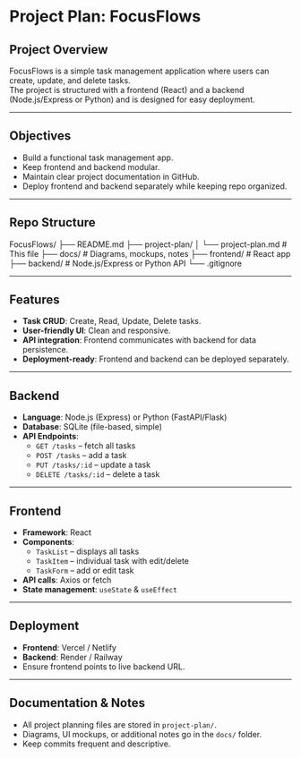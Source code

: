 # Project Plan: FocusFlows

## Project Overview
FocusFlows is a simple task management application where users can create, update, and delete tasks.  
The project is structured with a frontend (React) and a backend (Node.js/Express or Python) and is designed for easy deployment.

---

## Objectives
- Build a functional task management app.
- Keep frontend and backend modular.
- Maintain clear project documentation in GitHub.
- Deploy frontend and backend separately while keeping repo organized.

---

## Repo Structure
FocusFlows/
├── README.md
├── project-plan/
│ └── project-plan.md # This file
├── docs/ # Diagrams, mockups, notes
├── frontend/ # React app
├── backend/ # Node.js/Express or Python API
└── .gitignore

---

## Features
- **Task CRUD**: Create, Read, Update, Delete tasks.
- **User-friendly UI**: Clean and responsive.
- **API integration**: Frontend communicates with backend for data persistence.
- **Deployment-ready**: Frontend and backend can be deployed separately.

---

## Backend
- **Language**: Node.js (Express) or Python (FastAPI/Flask)  
- **Database**: SQLite (file-based, simple)  
- **API Endpoints**:
  - `GET /tasks` – fetch all tasks
  - `POST /tasks` – add a task
  - `PUT /tasks/:id` – update a task
  - `DELETE /tasks/:id` – delete a task

---

## Frontend
- **Framework**: React
- **Components**:
  - `TaskList` – displays all tasks
  - `TaskItem` – individual task with edit/delete
  - `TaskForm` – add or edit task
- **API calls**: Axios or fetch
- **State management**: `useState` & `useEffect`

---

## Deployment
- **Frontend**: Vercel / Netlify  
- **Backend**: Render / Railway  
- Ensure frontend points to live backend URL.

---

## Documentation & Notes
- All project planning files are stored in `project-plan/`.
- Diagrams, UI mockups, or additional notes go in the `docs/` folder.
- Keep commits frequent and descriptive.